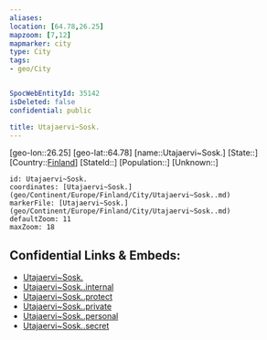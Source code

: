 ```yaml
---
aliases: 
location: [64.78,26.25]
mapzoom: [7,12] 
mapmarker: city 
type: City
tags:
- geo/City


SpocWebEntityId: 35142
isDeleted: false
confidential: public

title: Utajaervi~Sosk.
---
```

[geo-lon::26.25]
[geo-lat::64.78]
[name::Utajaervi~Sosk.]
[State::]
[Country::[Finland](geo/Continent/Europe/Finland.md)]
[StateId::]
[Population::]
[Unknown::]


```leaflet
id: Utajaervi~Sosk.
coordinates: [Utajaervi~Sosk.](geo/Continent/Europe/Finland/City/Utajaervi~Sosk..md)
markerFile: [Utajaervi~Sosk.](geo/Continent/Europe/Finland/City/Utajaervi~Sosk..md)
defaultZoom: 11 
maxZoom: 18
```


## Confidential Links & Embeds: 
- [Utajaervi~Sosk.](../../../../../../_public/geo/Continent/Europe/Finland/City/Utajaervi~Sosk..md) 
- [Utajaervi~Sosk..internal](../../../../../../_internal/geo/Continent/Europe/Finland/City/Utajaervi~Sosk..internal.md) 
- [Utajaervi~Sosk..protect](../../../../../../_protect/geo/Continent/Europe/Finland/City/Utajaervi~Sosk..protect.md) 
- [Utajaervi~Sosk..private](../../../../../../_private/geo/Continent/Europe/Finland/City/Utajaervi~Sosk..private.md) 
- [Utajaervi~Sosk..personal](../../../../../../_personal/geo/Continent/Europe/Finland/City/Utajaervi~Sosk..personal.md) 
- [Utajaervi~Sosk..secret](../../../../../../_secret/geo/Continent/Europe/Finland/City/Utajaervi~Sosk..secret.md) 
